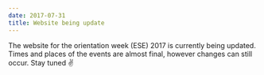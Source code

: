 ```yaml
---
date: 2017-07-31
title: Website being update
---
```


The website for the orientation week (ESE) 2017  is currently being updated. Times and places of the events are almost final, however changes can still occur. Stay tuned :v: